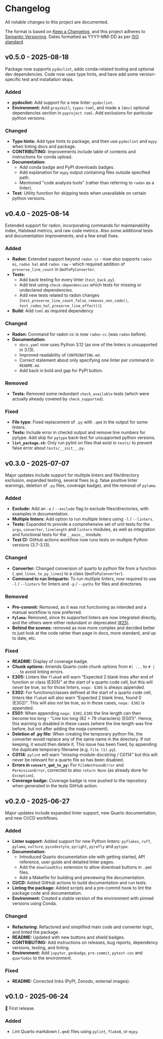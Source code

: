 # Changelog

All notable changes to this project are documented.

The format is based on [Keep a Changelog](https://keepachangelog.com/en/1.1.0/),
and this project adheres to [Semantic Versioning](https://semver.org/spec/v2.0.0.html). Dates formatted as YYYY-MM-DD as per [ISO standard](https://www.iso.org/iso-8601-date-and-time-format.html).

## v0.5.0 - 2025-08-18

Package now supports `pydoclint`, adds conda-related tooling and optional dev dependencies. Code now uses type hints, and have add some version-specific test and installation skips.

### Added

* **pydoclint:** Add support for a new linter: `pydoclint`.
* **Environment:** Add `grayskull`, `types-toml`, and made a `[dev]` optional dependencies section in `pyproject.toml`. Add exclusions for particular python versions.

### Changed

* **Type hints:** Add type hints to package, and then use `pydoclint` and `mypy` when linting docs and package.
* **CONTRIBUTING:** Improvements include table of contents and instructions for conda upload.
* **Documentation:**
    * Add conda badge and PyPI downloads badges.
    * Add explanation for `mypy` output containing files outside specified path.
    * Mentioned "code analysis tools" (rather than referring to `radon` as a linter).
* **Test:** Utility function for skipping tests when unavailable on certain python versions.

## v0.4.0 - 2025-08-14

Extended support for radon, incorporating commands for maintainability index, Halstead metrics, and raw code metrics. Also some additional tests and documentation improvements, and a few small fixes.

### Added

* **Radon:** Extended support beyond `radon cc` - now also supports `radon mi`, `radon hal` and `radon raw` - which required addition of `preserve_line_count` in `QmdToPyConverter`.
* **Tests:**
    * Add back testing for every linter (`test_back.py`).
    * Add test using `check-dependencies` which tests for missing or undeclared dependencies.
    * Add new tests related to radon changes (`test_preserve_line_count_false_removes_non_code()`, `test_radon_hal_preserve_line_effect()`).
* **Build:** Add `toml` as required dependency

### Changed

* **Radon:** Command for radon cc is now `radon-cc` (was `radon` before).
* **Documentation:**
    * `docs.yaml` now uses Python 3.12 (as one of the linters is unsupported in 3.13).
    * Improved readability of `CONTRIBUTING.md`.
    * Correct statement about only specifying one linter per command in `README.md`.
    * Add back in bold and gap for PyPI button.

### Removed

* **Tests:** Removed some redundant `check_available` tests (which were actually already covered by `check_supported`).

### Fixed

* **File type:** Fixed replacement of `.py` with `.qmd` in the output for some linters.
* **Tests:** Include error in checkd output and remove line numbers for pytype. Add skip for `pytype` back-test for unsupported python versions.
* **`lint_package.sh`:** Only run pylint on files that exist in `tests/` to prevent false error about `tests/__init__.py`.

## v0.3.0 - 2025-07-07

Major updates include support for multiple linters and file/directory exclusion, expanded testing, several fixes (e.g. false positive linter warnings, deletion of `.py` files, coverage badge), and the removal of `pylama`.

### Added

* **Exclude:** Add an `-e` / `--exclude` flag to exclude files/directories, with examples in documentation.
* **Multiple linters:** Add option to run multiple linters using `-l` / `--linters`.
* **Tests:** Expanded to provide a comprehensive set of unit tests for the `args`, `converter`, `linelength` and `linters` modules, as well as integration and functional tests for the `__main__` module.
* **Test CI:** GitHub actions workflow now runs tests on multiple Python versions (3.7-3.13).

### Changed

* **Converter:** Changed conversion of quarto to python file from a function (`_qmd_lines_to_py_lines`) to a class (`QmdToPyConverter`).
* **Command to run lintquarto:** To run multiple linters, now required to use `-l` / `--linters` for linters and `-p` / `--paths` for files and directories.

### Removed

* **Pre-commit:** Removed, as it was not functioning as intended and a manual workflow is now preferred.
* **`Pylama`:** Removed, since its supported linters are now integrated directly, and the others were either redundant or deprecated [(#25)](https://github.com/lintquarto/lintquarto/issues/25).
* **Behind the scenes:** removed as now more complex and decided better to just look at the code rahter than page in docs, more standard, and up to date, etc.

### Fixed

* **README:** Display of coverage badge.
* **Chunk options:** Amends Quarto code chunk options from `#| ...` to `# | ...` to avoid linting errors.
* **E305:** Linters like `flake8` will warn "Expected 2 blank lines after end of function or class (E305)" at the start of a quarto code cell, but this will *never* be true, so for those linters, `noqa: E305` is always appended.
* **E302:** For functions/classes defined at the start of a quarto code cell, linters like `flake8` will also warn "Expected 2 blank lines, found 0 (E302)". This will also not be true, so in those cases, `noqa: E302` is appended.
* **E501:** When appending `noqa: E302,E305` the line length can then become too long - "Line too long (82 > 79 characters) (E501)". Hence, this warning is disabled in these cases (where the line length was fine before, but not after adding the noqa comment).
* **Deletion of .py file:** When creating the temporary python file, the converter would replace any of the same name in the directory. If not keeping, it would then delete it. This issue has been fixed, by appending the duplicate temporary filename (e.g. `file (1).py`).
* **C0114:** `pylint` will warn "missing-module-docstring / C0114" but this will never be relevant for a quarto file so has been disabled.
* **Errors in `convert_qmd_to_py`:** For `FileNotFoundError` and `PermissionError`, corrected to also `return None` (as already done for `Exception`).
* **Coverage badge:** Coverage badge is now pushed to the repository when generated in the tests GitHub action.

## v0.2.0 - 2025-06-27

Major updates include expanded linter support, new Quarto documentation, and new CI/CD workflows.

### Added

* **Linter support:** Added support for new Python linters: `pyflakes`, `ruff`, `pylama`, `vulture`, `pycodestyle`, `pyright`, `pyrefly` and `pytype`.
* **Documentation:**
    * Introduced Quarto documentation site with getting started, API reference, user guide and detailed linter pages.
    * Add the `downloadthis` extension to allow download buttons in `.qmd` files.
    * Add a Makefile for building and previewing the documentation.
* **CI/CD:** Added GitHub actions to build documentation and run tests.
* **Linting the package:** Added scripts and a pre-commit hook to lint the package code and documentation.
* **Environment:** Created a stable version of the environment with pinned versions using Conda.

### Changed

* **Refactoring:** Refactored and simplified main code and converter logic, and linted the package.
* **README:** Updated with new buttons and shield badges.
* **CONTRIBUTING:** Add instructions on releases, bug reports, dependency versions, testing, and linting.
* **Environment:** Add `jupyter`, `genbadge`, `pre-commit`, `pytest-cov` and `quartodoc` to the environment.

### Fixed

* **README:** Corrected links (PyPI, Zenodo, external images).

## v0.1.0 - 2025-06-24

🌱 First release.

### Added

* Lint Quarto markdown (`.qmd`) files using `pylint`, `flake8`, or `mypy`.